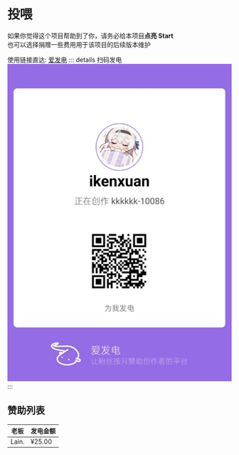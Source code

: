 # 投喂

如果你觉得这个项目帮助到了你，请务必给本项目**点亮 Start**<br>
也可以选择捐赠一些费用用于该项目的后续版本维护

使用链接直达: [爱发电](https://afdian.com/a/ikenxuan)
::: details 扫码发电
![afdian](../../public/other/afdian.jpg)
:::

## 赞助列表
| 老板 | 发电金额 |
|------------|----------|
| Lain.       | ¥25.00     |